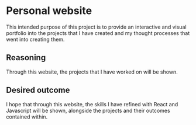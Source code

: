 # Personal website

This intended purpose of this project is to provide an interactive and visual portfolio into the projects that I have 
created and my thought processes that went into creating them. 

## Reasoning

Through this website, the projects that I have worked on will be shown.

## Desired outcome

I hope that through this website, the skills I have refined with React and Javascript  will be shown, alongside the 
projects and their outcomes contained within.
